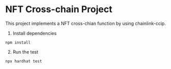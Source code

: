 # NFT Cross-chain Project

This project implements a NFT cross-chian function by using chainlink-ccip.

1. Install dependencies
```shell
npm install
```
2. Run the test
```shell
npx hardhat test
```


